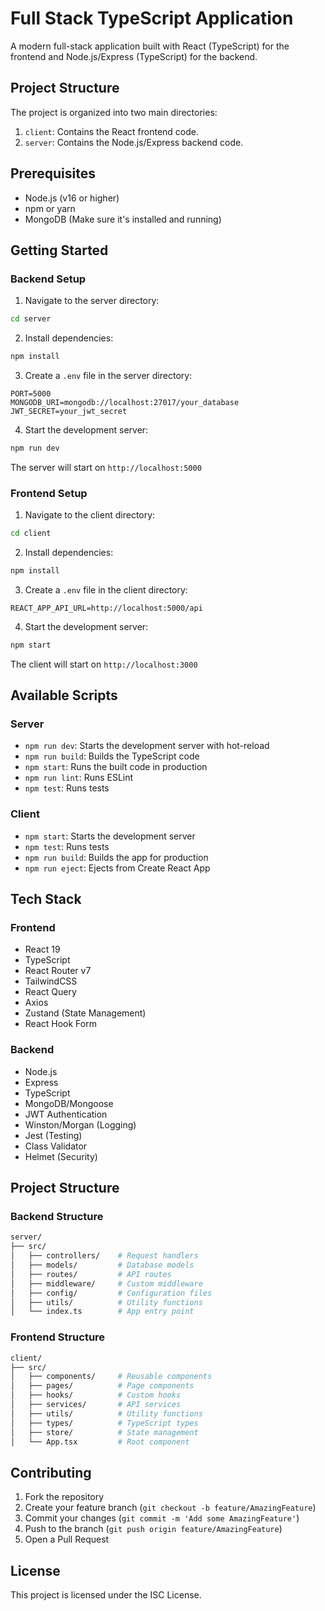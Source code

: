 # Full Stack TypeScript Application

A modern full-stack application built with React (TypeScript) for the frontend and Node.js/Express (TypeScript) for the backend.

## Project Structure

The project is organized into two main directories:

1. `client`: Contains the React frontend code.
2. `server`: Contains the Node.js/Express backend code.

## Prerequisites

- Node.js (v16 or higher)
- npm or yarn
- MongoDB (Make sure it's installed and running)

## Getting Started

### Backend Setup

1. Navigate to the server directory:

```bash
cd server
```

2. Install dependencies:
```bash
npm install
```

3. Create a `.env` file in the server directory:
```env
PORT=5000
MONGODB_URI=mongodb://localhost:27017/your_database
JWT_SECRET=your_jwt_secret
```

4. Start the development server:
```bash
npm run dev
```

The server will start on `http://localhost:5000`

### Frontend Setup

1. Navigate to the client directory:
```bash
cd client
```

2. Install dependencies:
```bash
npm install
```

3. Create a `.env` file in the client directory:
```env
REACT_APP_API_URL=http://localhost:5000/api
```

4. Start the development server:
```bash
npm start
```

The client will start on `http://localhost:3000`

## Available Scripts

### Server

- `npm run dev`: Starts the development server with hot-reload
- `npm run build`: Builds the TypeScript code
- `npm start`: Runs the built code in production
- `npm run lint`: Runs ESLint
- `npm test`: Runs tests

### Client

- `npm start`: Starts the development server
- `npm test`: Runs tests
- `npm run build`: Builds the app for production
- `npm run eject`: Ejects from Create React App

## Tech Stack

### Frontend
- React 19
- TypeScript
- React Router v7
- TailwindCSS
- React Query
- Axios
- Zustand (State Management)
- React Hook Form

### Backend
- Node.js
- Express
- TypeScript
- MongoDB/Mongoose
- JWT Authentication
- Winston/Morgan (Logging)
- Jest (Testing)
- Class Validator
- Helmet (Security)

## Project Structure

### Backend Structure
```bash
server/
├── src/
│   ├── controllers/    # Request handlers
│   ├── models/         # Database models
│   ├── routes/         # API routes
│   ├── middleware/     # Custom middleware
│   ├── config/         # Configuration files
│   ├── utils/          # Utility functions
│   └── index.ts        # App entry point
```

### Frontend Structure
```bash
client/
├── src/
│   ├── components/     # Reusable components
│   ├── pages/          # Page components
│   ├── hooks/          # Custom hooks
│   ├── services/       # API services
│   ├── utils/          # Utility functions
│   ├── types/          # TypeScript types
│   ├── store/          # State management
│   └── App.tsx         # Root component
```

## Contributing

1. Fork the repository
2. Create your feature branch (`git checkout -b feature/AmazingFeature`)
3. Commit your changes (`git commit -m 'Add some AmazingFeature'`)
4. Push to the branch (`git push origin feature/AmazingFeature`)
5. Open a Pull Request

## License

This project is licensed under the ISC License.